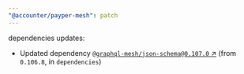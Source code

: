 ```yaml
---
"@accounter/payper-mesh": patch
---
```

dependencies updates:
  - Updated dependency [`@graphql-mesh/json-schema@0.107.0` ↗︎](https://www.npmjs.com/package/@graphql-mesh/json-schema/v/0.107.0) (from `0.106.8`, in `dependencies`)
